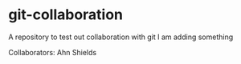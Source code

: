 # git-collaboration

A repository to test out collaboration with git
I am adding something

Collaborators: Ahn Shields

